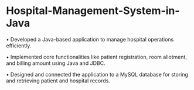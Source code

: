 # Hospital-Management-System-in-Java
• Developed a Java-based application to manage hospital operations efficiently. 

• Implemented core functionalities like patient registration, room allotment, and billing amount using Java and JDBC. 

• Designed and connected the application to a MySQL database for storing and retrieving patient and hospital records.

